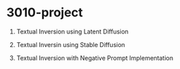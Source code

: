 # 3010-project

1. Textual Inversion using Latent Diffusion

2. Textual Inversin using Stable Diffusion

3. Textual Inversion with Negative Prompt Implementation

